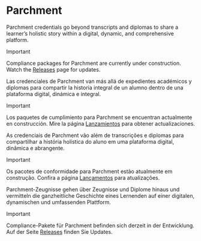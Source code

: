 # Parchment

<div class="lang EN">

Parchment credentials go beyond transcripts and diplomas to share a learner’s holistic story within a digital, dynamic, and comprehensive platform.

> [!IMPORTANT]
> Compliance packages for Parchment are currently under construction.  Watch the [Releases](https://inst.bid/#/releases) page for updates.

</div>
<div class="lang ES_LA">

Las credenciales de Parchment van más allá de expedientes académicos y diplomas para compartir la historia integral de un alumno dentro de una plataforma digital, dinámica e integral.

> [!IMPORTANT]
> Los paquetes de cumplimiento para Parchment se encuentran actualmente en construcción. Mire la página [Lanzamientos](https://inst.bid/#/releases/es) para obtener actualizaciones.

</div>
<div class="lang PT_BR">

As credenciais de Parchment vão além de transcrições e diplomas para compartilhar a história holística do aluno em uma plataforma digital, dinâmica e abrangente.

> [!IMPORTANT]
> Os pacotes de conformidade para Parchment estão atualmente em construção. Confira a página [Lançamentos](https://inst.bid/#/releases/pt) para atualizações.

</div>
<div class="lang DE">

Parchment-Zeugnisse gehen über Zeugnisse und Diplome hinaus und vermitteln die ganzheitliche Geschichte eines Lernenden auf einer digitalen, dynamischen und umfassenden Plattform.

> [!IMPORTANT]
> Compliance-Pakete für Parchment befinden sich derzeit in der Entwicklung. Auf der Seite [Releases](https://inst.bid/#/releases/de) finden Sie Updates.

</div>
